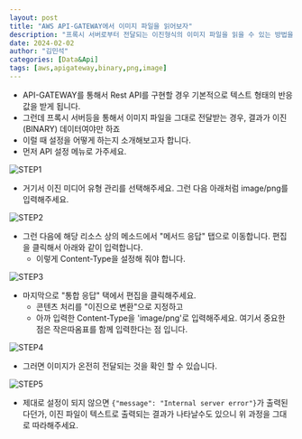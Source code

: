 ```yaml
---
layout: post
title: "AWS API-GATEWAY에서 이미지 파일을 읽어보자"
description: "프록시 서버로부터 전달되는 이진형식의 이미지 파일을 읽을 수 있는 방법을 소개합니다"
date: 2024-02-02
author: "김민석"
categories: [Data&Api]
tags: [aws,apigateway,binary,png,image]
---
```

- API-GATEWAY를 통해서 Rest API를 구현할 경우 기본적으로 텍스트 형태의 반응값을 받게 됩니다.
- 그런데 프록시 서버등을 통해서 이미지 파일을 그대로 전달받는 경우, 결과가 이진(BINARY) 데이터여야만 하죠
- 이럴 때 설정을 어떻게 하는지 소개해보고자 합니다.
- 먼저 API 설정 메뉴로 가주세요.

![STEP1](https://reddol18.github.io/dev5min/images/20240202/1.png)

- 거기서 이진 미디어 유형 관리를 선택해주세요. 그런 다음 아래처럼 image/png를 입력해주세요.

![STEP2](https://reddol18.github.io/dev5min/images/20240202/2.png)

- 그런 다음에 해당 리소스 상의 메소드에서 "메서드 응답" 탭으로 이동합니다. 편집을 클릭해서 아래와 같이 입력합니다.
  - 이렇게 Content-Type을 설정해 줘야 합니다.

![STEP3](https://reddol18.github.io/dev5min/images/20240202/3.png)

- 마지막으로 "통합 응답" 택에서 편집을 클릭해주세요.
  - 콘텐츠 처리를 "이진으로 변환"으로 지정하고
  - 아까 입력한 Content-Type을 'image/png'로 입력해주세요. 여기서 중요한 점은 작은따옴표를 함께 입력한다는 점 입니다.

![STEP4](https://reddol18.github.io/dev5min/images/20240202/4.png)

- 그러면 이미지가 온전히 전달되는 것을 확인 할 수 있습니다.

![STEP5](https://reddol18.github.io/dev5min/images/20240202/5.png)

- 제대로 설정이 되지 않으면 `{"message": "Internal server error"}`가 출력된다던가, 이진 파일이 텍스트로 출력되는 결과가 나타날수도 있으니 위 과정을 그대로 따라해주세요.